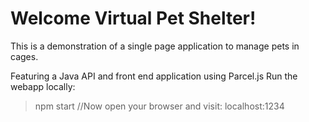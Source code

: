 # Welcome Virtual Pet Shelter!

This is a demonstration of a single page application to manage pets in cages. 

Featuring a Java API and front end application using Parcel.js
Run the webapp locally:
>npm start
>//Now open your browser and visit: localhost:1234
